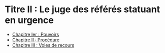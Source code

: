 # Titre II : Le juge des référés statuant en urgence

- [Chapitre Ier : Pouvoirs](chapitre-ier)
- [Chapitre II : Procédure](chapitre-ii)
- [Chapitre III : Voies de recours](chapitre-iii)
